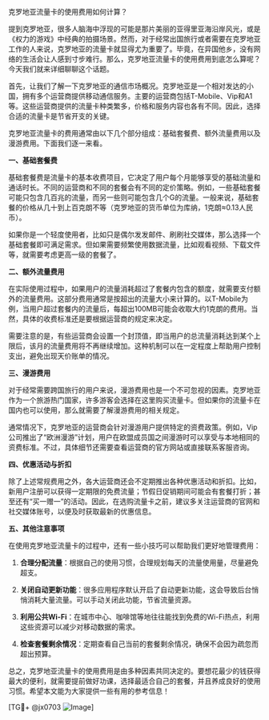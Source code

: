 克罗地亚流量卡的使用费用如何计算？

提到克罗地亚，很多人脑海中浮现的可能是那片美丽的亚得里亚海沿岸风光，或是《权力的游戏》中经典的拍摄场景。然而，对于经常出国旅行或者需要在克罗地亚工作的人来说，克罗地亚的流量卡就显得尤为重要了。毕竟，在异国他乡，没有网络的生活会让人感到寸步难行。那么，克罗地亚流量卡的使用费用到底怎么算呢？今天我们就来详细聊聊这个话题。

首先，让我们了解一下克罗地亚的通信市场概况。克罗地亚是一个相对发达的小国，拥有多个运营商提供移动通信服务。主要的运营商包括T-Mobile、Vip和A1等。这些运营商提供的流量卡种类繁多，价格和服务内容也各有不同。因此，选择合适的流量卡是节省开支的关键。

克罗地亚流量卡的费用通常由以下几个部分组成：基础套餐费、额外流量费用以及漫游费用。下面我们逐一来看。

**一、基础套餐费**

基础套餐费是流量卡的基本收费项目，它决定了用户每个月能够享受的基础流量和通话时长。不同的运营商和不同的套餐会有不同的定价策略。例如，一些基础套餐可能只包含几百兆的流量，而另一些则可能包含几个G的流量。一般来说，基础套餐的价格从几十到上百克朗不等（克罗地亚的货币单位为库纳，1克朗≈0.13人民币）。

如果你是一个轻度使用者，比如只是偶尔发发邮件、刷刷社交媒体，那么选择一个基础套餐即可满足需求。但如果需要频繁使用数据流量，比如观看视频、下载文件等，就需要考虑更高一级的套餐了。

**二、额外流量费用**

在实际使用过程中，如果用户的流量消耗超过了套餐内包含的额度，就需要支付额外的流量费用。这部分费用通常是按超出的流量大小来计算的。以T-Mobile为例，当用户超过套餐内的流量后，每超出100MB可能会收取大约1克朗的费用。当然，具体的收费标准还是要根据运营商的规定来决定。

需要注意的是，有些运营商会设置一个封顶值，即当用户的总流量消耗达到某个上限后，该月的流量费用将不再继续增加。这种机制可以在一定程度上帮助用户控制支出，避免出现天价账单的情况。

**三、漫游费用**

对于经常需要跨国旅行的用户来说，漫游费用也是一个不可忽视的因素。克罗地亚作为一个旅游热门国家，许多游客会选择在这里购买流量卡。但如果你的流量卡在国内也可以使用，那么就需要了解漫游费用的相关规定。

通常情况下，克罗地亚的运营商会针对漫游用户提供特定的资费政策。例如，Vip公司推出了“欧洲漫游”计划，用户在欧盟成员国之间漫游时可以享受与本地相同的资费标准。不过，具体细节还需要查看运营商的官方网站或直接联系客服咨询。

**四、优惠活动与折扣**

除了上述常规费用之外，各大运营商还会不定期推出各种优惠活动和折扣。比如，新用户注册可以获得一定期限的免费流量；节假日促销期间可能会有套餐打折；甚至还有“买一赠一”的活动。因此，在选购流量卡之前，建议多关注运营商的官网和社交媒体账号，以便及时获取最新的优惠信息。

**五、其他注意事项**

在使用克罗地亚流量卡的过程中，还有一些小技巧可以帮助我们更好地管理费用：

1. **合理分配流量**：根据自己的使用习惯，合理规划每天的流量使用量，尽量避免超支。
   
2. **关闭自动更新功能**：很多应用程序默认开启了自动更新功能，这会导致后台悄悄消耗大量流量。可以手动关闭此功能，节省流量资源。
   
3. **利用公共Wi-Fi**：在城市中心、咖啡馆等地往往能找到免费的Wi-Fi热点，利用这些资源可以减少对移动数据的需求。
   
4. **检查套餐剩余情况**：定期查看自己当前的套餐剩余情况，确保不会因为疏忽而超出预算。

总之，克罗地亚流量卡的使用费用是由多种因素共同决定的。要想花最少的钱获得最大的便利，就需要提前做好功课，选择最适合自己的套餐，并且养成良好的使用习惯。希望本文能为大家提供一些有用的参考信息！

[TG💪+ @jx0703 ![Image](https://github.com/user-attachments/assets/dbca1d08-cadb-493c-b0ec-ad6f7a83f270)]